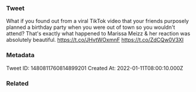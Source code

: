 ### Tweet
What if you found out from a viral TikTok video that your friends purposely planned a birthday party when you were out of town so you wouldn't attend? That's exactly what happened to Marissa Meizz &amp; her reaction was absolutely beautiful. https://t.co/JHvtWOxmnF https://t.co/ZdCQw0V3XI

### Metadata
Tweet ID: 1480811760814899201
Created At: 2022-01-11T08:00:10.000Z

### Related

